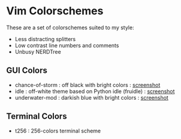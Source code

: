 # Vim Colorschemes

These are a set of colorschemes suited to my style:

* Less distracting splitters
* Low contrast line numbers and comments
* Unbusy NERDTree


## GUI Colors

* chance-of-storm : off black with bright colors : [screenshot](http://img835.imageshack.us/img835/6151/accountspecscalacodejvm.png)
* idle : off-white theme based on Python idle (fruidle) : [screenshot](http://img84.imageshack.us/img84/6236/cakecoffeecodejsminecof.png)
* underwater-mod : darkish blue with bright colors : [screenshot](http://img193.imageshack.us/img193/8104/screenshot20100623at319.png)


## Terminal Colors

* t256 : 256-colors terminal scheme
